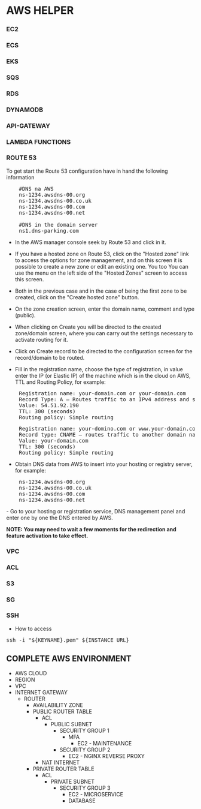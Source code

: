 
# AWS HELPER

### EC2

### ECS

### EKS

### SQS

### RDS

### DYNAMODB

### API-GATEWAY

### LAMBDA FUNCTIONS

### ROUTE 53

To get start the Route 53 configuration have in hand the following information

<pre>
    #DNS na AWS
    ns-1234.awsdns-00.org
    ns-1234.awsdns-00.co.uk
    ns-1234.awsdns-00.com
    ns-1234.awsdns-00.net

    #DNS in the domain server
    ns1.dns-parking.com
</pre>

- In the AWS manager console seek by Route 53 and click in it.

- If you have a hosted zone on Route 53, click on the "Hosted zone" link to access the options for
  zone management, and on this screen it is possible to create a new zone or edit an existing one. You too
  You can use the menu on the left side of the "Hosted Zones" screen to access this screen.

- Both in the previous case and in the case of being the first zone to be created, click on the "Create hosted zone" button.

- On the zone creation screen, enter the domain name, comment and type (public).

- When clicking on Create you will be directed to the created zone/domain screen, where you can carry out the
  settings necessary to activate routing for it.

- Click on Create record to be directed to the configuration screen for the record/domain to be routed.

- Fill in the registration name, choose the type of registration, in value enter the IP (or Elastic IP) of the machine
  which is in the cloud on AWS, TTL and Routing Policy, for example:

<pre>
    Registration name: your-domain.com or your-domain.com
    Record Type: A – Routes traffic to an IPv4 address and some AWS resources
    Value: 54.51.92.190
    TTL: 300 (seconds)
    Routing policy: Simple routing
</pre>

<pre>
    Registration name: your-domino.com or www.your-domain.com
    Record type: CNAME – routes traffic to another domain name and to some AWS resources
    Value: your-domain.com
    TTL: 300 (seconds)
    Routing policy: Simple routing
</pre>

- Obtain DNS data from AWS to insert into your hosting or registry server, for example:
<pre>
    ns-1234.awsdns-00.org
    ns-1234.awsdns-00.co.uk
    ns-1234.awsdns-00.com
    ns-1234.awsdns-00.net
</pre>

<p>
- Go to your hosting or registration service, DNS management panel and enter one by one the DNS entered
 by AWS.
</p>

<p>
    <strong>
        NOTE: You may need to wait a few moments for the redirection and feature activation to take effect.
    </strong>
</p>

### VPC

### ACL

### S3

### SG

### SSH

- How to access

<pre>
ssh -i "${KEYNAME}.pem" ${INSTANCE_URL}
</pre>

## COMPLETE AWS ENVIRONMENT

- AWS CLOUD
- REGION
- VPC
- INTERNET GATEWAY
  - ROUTER
    - AVAILABILITY ZONE
    - PUBLIC ROUTER TABLE
      - ACL
        - PUBLIC SUBNET
          - SECURITY GROUP 1
            - MFA
              - EC2 - MAINTENANCE
          - SECURITY GROUP 2
            - EC2 - NGINX REVERSE PROXY
      - NAT INTERNET
    - PRIVATE ROUTER TABLE
        - ACL
          - PRIVATE SUBNET
            - SECURITY GROUP 3
              - EC2 - MICROSERVICE
              - DATABASE


